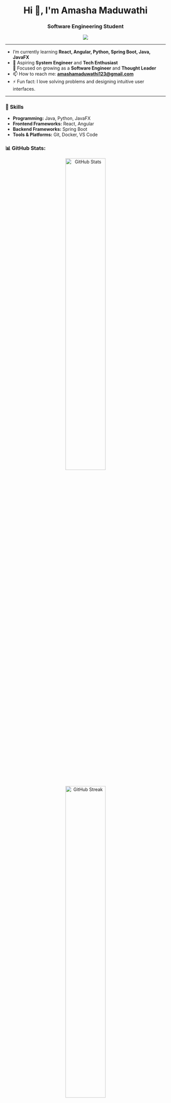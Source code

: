 <h1 align="center">Hi 👋, I'm Amasha Maduwathi</h1>
<h3 align="center">Software Engineering Student</h3>

<p align="center">
  <img src="https://readme-typing-svg.herokuapp.com?color=E22FE4&width=380&height=28&lines=Hi👋+I'm+Amasha+Maduwathi+...;Software+Engineering+Student+...;Exploring+Java+...;Learning+Something+New+Everyday...;Nice+To+Meet+You+...&center=true">
</p>

---

- I’m currently learning **React, Angular, Python, Spring Boot, Java, JavaFX**
- 💼 Aspiring **System Engineer** and **Tech Enthusiast**  
🎯 Focused on growing as a **Software Engineer** and **Thought Leader**  
- 📫 How to reach me: **amashamaduwathi123@gmail.com**  
- ⚡ Fun fact: I love solving problems and designing intuitive user interfaces.  

---

### 🚀 Skills
- **Programming:** Java, Python, JavaFX
- **Frontend Frameworks:** React, Angular
- **Backend Frameworks:** Spring Boot
- **Tools & Platforms:** Git, Docker, VS Code
### 📊 **GitHub Stats**:
<p align="center">
  <img src="https://github-readme-stats.vercel.app/api?username=amashamaduwanthi&show_icons=true&theme=tokyonight" alt="GitHub Stats" width="50%" />
</p>
<p align="center">
  <img src="https://github-readme-streak-stats.herokuapp.com/?user=amashamaduwanthi&theme=radical" alt="GitHub Streak" width="50%" />
</p>
<p align="center">
  <img src="https://github-readme-stats.vercel.app/api/top-langs/?username=amashamaduwanthi&layout=compact&theme=highcontrast" alt="Top Languages" width="50%" />
</p>
---
### ✍️ **Quote of the Day**:
<p align="center">
  <img src="https://quotes-github-readme.vercel.app/api?type=horizontal&theme=tokyonight" alt="Quote" />
</p>

---

<h3 align="center">🏆 GitHub Trophies</h3>
<p align="center">
  <img src="https://github-profile-trophy.vercel.app/?username=amashamaduwathi&theme=radical&no-frame=false&no-bg=true&margin-w=4" alt="GitHub Trophies" />
</p>
